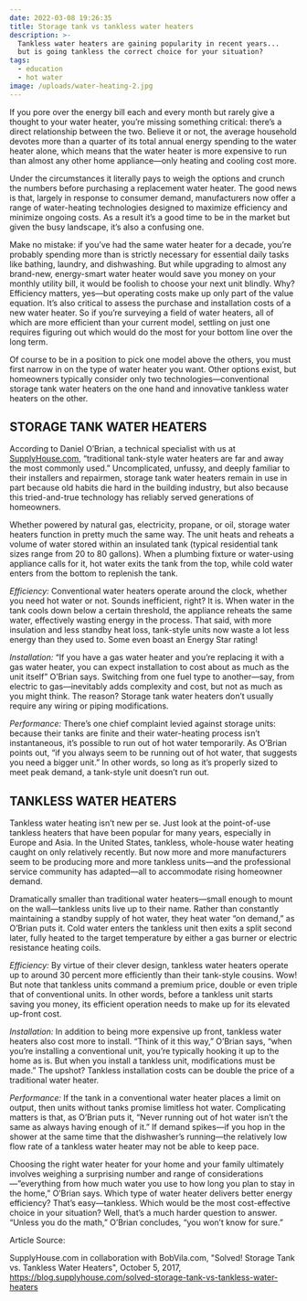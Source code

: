 ```yaml
---
date: 2022-03-08 19:26:35
title: Storage tank vs tankless water heaters
description: >-
  Tankless water heaters are gaining popularity in recent years...
  but is going tankless the correct choice for your situation?
tags:
  - education
  - hot water
image: /uploads/water-heating-2.jpg
---
```


If you pore over the energy bill each and every month but rarely give a thought to your water heater, you’re missing something critical: there’s a direct relationship between the two.  Believe it or not, the average household devotes more than a quarter of its total annual energy spending to the water heater alone, which means that the water heater is more expensive to run than almost any other home appliance—only heating and cooling cost more.

Under the circumstances it literally pays to weigh the options and crunch the numbers before purchasing a replacement water heater.  The good news is that, largely in response to consumer demand, manufacturers now offer a range of water-heating technologies designed to maximize efficiency and minimize ongoing costs.  As a result it’s a good time to be in the market but given the busy landscape, it’s also a confusing one.

Make no mistake: if you’ve had the same water heater for a decade, you’re probably spending more than is strictly necessary for essential daily tasks like bathing, laundry, and dishwashing.  But while upgrading to almost any brand-new, energy-smart water heater would save you money on your monthly utility bill, it would be foolish to choose your next unit blindly.  Why?  Efficiency matters, yes—but operating costs make up only part of the value equation.  It’s also critical to assess the purchase and installation costs of a new water heater.  So if you’re surveying a field of water heaters, all of which are more efficient than your current model, settling on just one requires figuring out which would do the most for your bottom line over the long term.

Of course to be in a position to pick one model above the others, you must first narrow in on the type of water heater you want.  Other options exist, but homeowners typically consider only two technologies—conventional storage tank water heaters on the one hand and innovative tankless water heaters on the other.

## STORAGE TANK WATER HEATERS

According to Daniel O’Brian, a technical specialist with us at [SupplyHouse.com](https://supplyhouse.com/), “traditional tank-style water heaters are far and away the most commonly used.”  Uncomplicated, unfussy, and deeply familiar to their installers and repairmen, storage tank water heaters remain in use in part because old habits die hard in the building industry, but also because this tried-and-true technology has reliably served generations of homeowners.

Whether powered by natural gas, electricity, propane, or oil, storage water heaters function in pretty much the same way.  The unit heats and reheats a volume of water stored within an insulated tank (typical residential tank sizes range from 20 to 80 gallons).  When a plumbing fixture or water-using appliance calls for it, hot water exits the tank from the top, while cold water enters from the bottom to replenish the tank.

*Efficiency:*  Conventional water heaters operate around the clock, whether you need hot water or not.  Sounds inefficient, right?  It is.  When water in the tank cools down below a certain threshold, the appliance reheats the same water, effectively wasting energy in the process.  That said, with more insulation and less standby heat loss, tank-style units now waste a lot less energy than they used to.  Some even boast an Energy Star rating!

*Installation:*  “If you have a gas water heater and you’re replacing it with a gas water heater, you can expect installation to cost about as much as the unit itself” O’Brian says.  Switching from one fuel type to another—say, from electric to gas—inevitably adds complexity and cost, but not as much as you might think.  The reason?  Storage tank water heaters don’t usually require any wiring or piping modifications.

*Performance:*  There’s one chief complaint levied against storage units: because their tanks are finite and their water-heating process isn’t instantaneous, it’s possible to run out of hot water temporarily.  As O’Brian points out, “if you always seem to be running out of hot water, that suggests you need a bigger unit.”  In other words, so long as it’s properly sized to meet peak demand, a tank-style unit doesn’t run out.

## TANKLESS WATER HEATERS

Tankless water heating isn’t new per se.  Just look at the point-of-use tankless heaters that have been popular for many years, especially in Europe and Asia.  In the United States, tankless, whole-house water heating caught on only relatively recently.  But now more and more manufacturers seem to be producing more and more tankless units—and the professional service community has adapted—all to accommodate rising homeowner demand.

Dramatically smaller than traditional water heaters—small enough to mount on the wall—tankless units live up to their name.  Rather than constantly maintaining a standby supply of hot water, they heat water “on demand,” as O’Brian puts it.  Cold water enters the tankless unit then exits a split second later, fully heated to the target temperature by either a gas burner or electric resistance heating coils.

*Efficiency:*  By virtue of their clever design, tankless water heaters operate up to around 30 percent more efficiently than their tank-style cousins.  Wow!  But note that tankless units command a premium price, double or even triple that of conventional units.  In other words, before a tankless unit starts saving you money, its efficient operation needs to make up for its elevated up-front cost.

*Installation:*  In addition to being more expensive up front, tankless water heaters also cost more to install.  “Think of it this way,” O’Brian says, “when you’re installing a conventional unit, you’re typically hooking it up to the home as is.  But when you install a tankless unit, modifications must be made.”  The upshot?  Tankless installation costs can be double the price of a traditional water heater.

*Performance:*  If the tank in a conventional water heater places a limit on output, then units without tanks promise limitless hot water.  Complicating matters is that, as O’Brian puts it, “Never running out of hot water isn’t the same as always having enough of it.”  If demand spikes—if you hop in the shower at the same time that the dishwasher’s running—the relatively low flow rate of a tankless water heater may not be able to keep pace.

Choosing the right water heater for your home and your family ultimately involves weighing a surprising number and range of considerations—”everything from how much water you use to how long you plan to stay in the home,” O’Brian says.  Which type of water heater delivers better energy efficiency?  That’s easy—tankless.  Which would be the most cost-effective choice in your situation?  Well, that’s a much harder question to answer.  “Unless you do the math,” O’Brian concludes, “you won’t know for sure.”

Article Source:

SupplyHouse.com in collaboration with BobVila.com, "Solved! Storage Tank vs. Tankless Water Heaters", October 5, 2017, https://blog.supplyhouse.com/solved-storage-tank-vs-tankless-water-heaters
